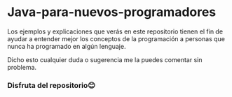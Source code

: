# Java-para-nuevos-programadores

Los ejemplos y explicaciones que verás en este repositorio tienen el fin de ayudar a entender mejor los conceptos de la programación a personas que nunca ha programado en algún lenguaje.

Dicho esto cualquier duda o sugerencia  me la puedes comentar sin problema.

###  Disfruta del repositorio😊